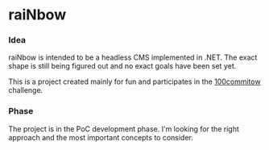 # raiNbow

### Idea

raiNbow is intended to be a headless CMS implemented in .NET. 
The exact shape is still being figured out and no exact goals have been set yet.

This is a project created mainly for fun and participates in the [100commitow](https://100commitow.pl/) challenge.

### Phase

The project is in the PoC development phase. I'm looking for the right approach and the most important concepts to consider.




